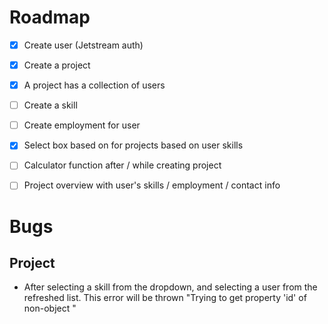 

# Roadmap

 - [x] Create user (Jetstream auth)
 - [x] Create a project
 - [x] A project has a collection of users
 - [ ] Create a skill
 - [ ] Create employment for user
 - [x] Select box based on for projects based on user skills
 - [ ] Calculator function after / while creating project
 - [ ] Project overview with user's skills / employment / contact info


# Bugs

## Project

- After selecting a skill from the dropdown, and selecting a user from the refreshed list. This error will be thrown "Trying to get property 'id' of non-object "